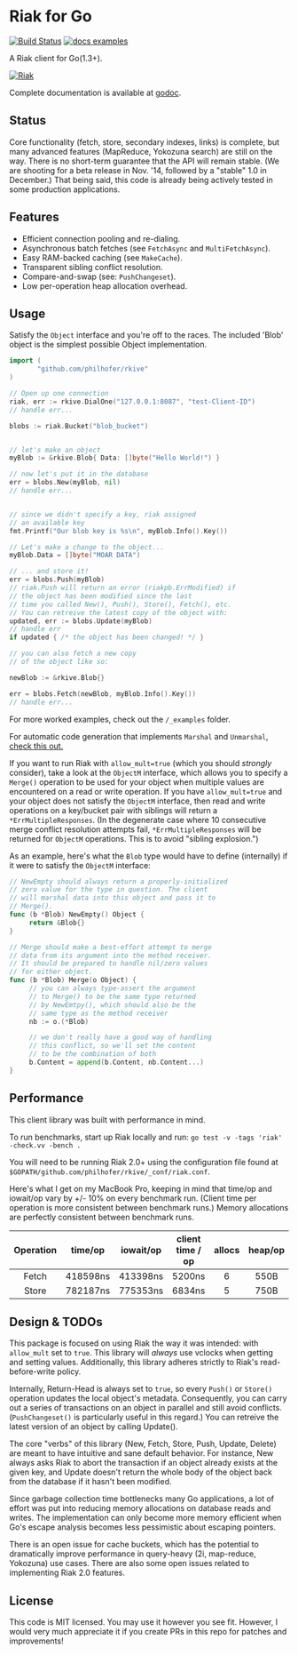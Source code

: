 Riak for Go
================
[![Build Status](https://travis-ci.org/philhofer/rkive.svg?branch=master)](https://travis-ci.org/philhofer/rkive) 
[![docs examples](https://sourcegraph.com/api/repos/github.com/philhofer/rkive/.badges/docs-examples.png)](https://sourcegraph.com/github.com/philhofer/rkive) 

A Riak client for Go(1.3+).

[![Riak](http://basho.com/design-assets/Riak-Product-Logos/png/riak-logo-color.png)](http://basho.com/riak)

Complete documentation is available at [godoc](http://godoc.org/github.com/philhofer/rkive).

## Status

Core functionality (fetch, store, secondary indexes, links) is complete, but many advanced features (MapReduce, Yokozuna search) are still on the way. There is no short-term guarantee that the API will remain stable. (We are shooting for a beta release in Nov. '14, followed by a "stable" 1.0 in December.) That being said, this code is already being actively tested in some production applications.

## Features

 - Efficient connection pooling and re-dialing.
 - Asynchronous batch fetches (see `FetchAsync` and `MultiFetchAsync`).
 - Easy RAM-backed caching (see `MakeCache`).
 - Transparent sibling conflict resolution.
 - Compare-and-swap (see: `PushChangeset`).
 - Low per-operation heap allocation overhead.


## Usage

Satisfy the `Object` interface and you're off to the races. The included 'Blob' object is the simplest possible Object implementation.

```go
import (
       "github.com/philhofer/rkive"
)

// Open up one connection
riak, err := rkive.DialOne("127.0.0.1:8087", "test-Client-ID")
// handle err...

blobs := riak.Bucket("blob_bucket")


// let's make an object
myBlob := &rkive.Blob{ Data: []byte("Hello World!") }

// now let's put it in the database
err = blobs.New(myBlob, nil)
// handle err...


// since we didn't specify a key, riak assigned
// an available key
fmt.Printf("Our blob key is %s\n", myBlob.Info().Key())

// Let's make a change to the object...
myBlob.Data = []byte("MOAR DATA")

// ... and store it!
err = blobs.Push(myBlob)
// riak.Push will return an error (riakpb.ErrModified) if
// the object has been modified since the last
// time you called New(), Push(), Store(), Fetch(), etc. 
// You can retreive the latest copy of the object with:
updated, err := blobs.Update(myBlob)
// handle err
if updated { /* the object has been changed! */ }

// you can also fetch a new copy
// of the object like so:

newBlob := &rkive.Blob{}

err = blobs.Fetch(newBlob, myBlob.Info().Key())
// handle err...

```

For more worked examples, check out the `/_examples` folder.

For automatic code generation that implements `Marshal` and `Unmarshal`, [check this out.](http://github.com/philhofer/msgp)

If you want to run Riak with `allow_mult=true` (which you should *strongly* consider), take a look
at the `ObjectM` interface, which allows you to specify a `Merge()` operation to be used for
your object when multiple values are encountered on a read or write operation. If you have `allow_mult=true`
and your object does not satisfy the `ObjectM` interface, then read and write operations on a key/bucket
pair with siblings will return a `*ErrMultipleResponses`. (In the degenerate case where 10 consecutive merge 
conflict resolution attempts fail, `*ErrMultipleResponses` will be returned for `ObjectM` operations. This is to 
avoid "sibling explosion.")

As an example, here's what the `Blob` type would have to define (internally) if it were
to satisfy the `ObjectM` interface:

```go
// NewEmpty should always return a properly-initialized
// zero value for the type in question. The client
// will marshal data into this object and pass it to
// Merge().
func (b *Blob) NewEmpty() Object {
     return &Blob{}
}

// Merge should make a best-effort attempt to merge
// data from its argument into the method receiver.
// It should be prepared to handle nil/zero values
// for either object.
func (b *Blob) Merge(o Object) {
     // you can always type-assert the argument
     // to Merge() to be the same type returned
     // by NewEmtpy(), which should also be the
     // same type as the method receiver
     nb := o.(*Blob)

     // we don't really have a good way of handling
     // this conflict, so we'll set the content
     // to be the combination of both
     b.Content = append(b.Content, nb.Content...)
}
```

## Performance

This client library was built with performance in mind.

To run benchmarks, start up Riak locally and run:
`go test -v -tags 'riak' -check.vv -bench .`

You will need to be running Riak 2.0+ using the configuration file found at `$GOPATH/github.com/philhofer/rkive/_conf/riak.conf`.

Here's what I get on my MacBook Pro, keeping in mind that time/op and iowait/op vary by +/- 10% on every benchmark run. (Client time per operation is more consistent between benchmark runs.) Memory allocations are perfectly consistent between benchmark runs.

| Operation | time/op | iowait/op | client time / op | allocs | heap/op |
|:---------:|:-------:|:---------:|:----------------:|:------:|:-------:|
|   Fetch   | 418598ns| 413398ns  |      5200ns      |   6    |   550B  |
|   Store   | 782187ns| 775353ns  |      6834ns      |   5    |   750B  |


## Design & TODOs

This package is focused on using Riak the way it was intended: with `allow_mult` set to `true`. This library will *always* use vclocks when getting and setting values. Additionally, this library adheres strictly to Riak's read-before-write policy.

Internally, Return-Head is always set to `true`, so every `Push()` or `Store()` operation updates the local object's metadata. Consequently, you can carry out a series of transactions on an object in parallel and still avoid conflicts. (`PushChangeset()` is particularly useful in this regard.) You can retreive the latest version of an object by calling Update().

The core "verbs" of this library (New, Fetch, Store, Push, Update, Delete) are meant to have intuitive and sane default behavior. For instance, New always asks Riak to abort the transaction if an object already exists at the given key, and Update doesn't return the whole body of the object back from the database if it hasn't been modified.

Since garbage collection time bottlenecks many Go applications, a lot of effort was put into reducing memory allocations on database reads and writes. The implementation can only become more memory efficient when Go's escape analysis becomes less pessimistic about escaping pointers.

There is an open issue for cache buckets, which has the potential to dramatically improve performance in query-heavy (2i, map-reduce, Yokozuna) use cases. There are also some open issues related to implementing Riak 2.0 features.


## License

This code is MIT licensed. You may use it however you see fit. However, I would very much appreciate it if you create PRs in this repo for patches and improvements!

